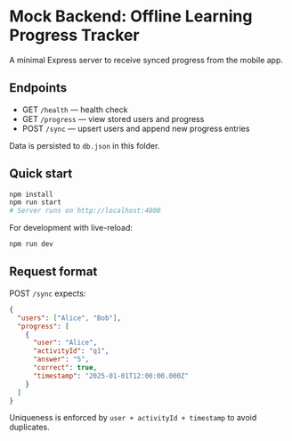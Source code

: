 # Mock Backend: Offline Learning Progress Tracker

A minimal Express server to receive synced progress from the mobile app.

## Endpoints

- GET `/health` — health check
- GET `/progress` — view stored users and progress
- POST `/sync` — upsert users and append new progress entries

Data is persisted to `db.json` in this folder.

## Quick start

```bash
npm install
npm run start
# Server runs on http://localhost:4000
```

For development with live-reload:

```bash
npm run dev
```

## Request format

POST `/sync` expects:

```json
{
  "users": ["Alice", "Bob"],
  "progress": [
    {
      "user": "Alice",
      "activityId": "q1",
      "answer": "5",
      "correct": true,
      "timestamp": "2025-01-01T12:00:00.000Z"
    }
  ]
}
```

Uniqueness is enforced by `user + activityId + timestamp` to avoid duplicates.
